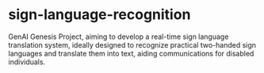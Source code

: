 # sign-language-recognition
GenAI Genesis Project, aiming to develop a real-time sign language translation system, ideally designed to recognize practical two-handed sign languages and translate them into text, aiding communications for disabled individuals.
